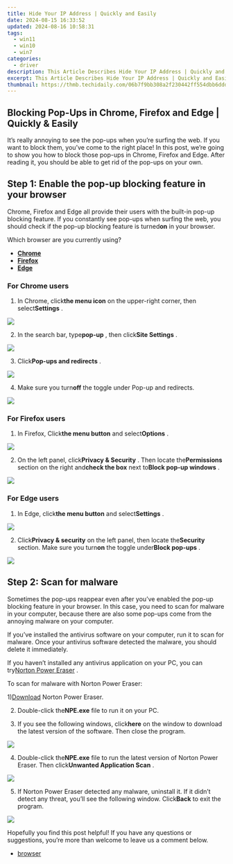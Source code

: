 ```yaml
---
title: Hide Your IP Address | Quickly and Easily
date: 2024-08-15 16:33:52
updated: 2024-08-16 10:58:31
tags:
  - win11
  - win10
  - win7
categories:
  - driver
description: This Article Describes Hide Your IP Address | Quickly and Easily
excerpt: This Article Describes Hide Your IP Address | Quickly and Easily
thumbnail: https://thmb.techidaily.com/06b7f9bb308a2f230442ff554dbb6dddbc8b32cf4318fa7b79eedb41360cb388.jpg
---
```


## Blocking Pop-Ups in Chrome, Firefox and Edge | Quickly & Easily

It’s really annoying to see the pop-ups when you’re surfing the web. If you want to block them, you’ve come to the right place! In this post, we’re going to show you how to block those pop-ups in Chrome, Firefox and Edge. After reading it, you should be able to get rid of the pop-ups on your own.

## Step 1: Enable the pop-up blocking feature in your browser

 Chrome, Firefox and Edge all provide their users with the built-in pop-up blocking feature. If you constantly see pop-ups when surfing the web, you should check if the pop-up blocking feature is turned**on** in your browser.

Which browser are you currently using?

* [**Chrome**](https://tools.techidaily.com/drivereasy/download/)
* [**Firefox**](https://tools.techidaily.com/drivereasy/download/)
* [**Edge**](https://tools.techidaily.com/drivereasy/download/)

### For Chrome users

 1) In Chrome, click**the menu icon** on the upper-right corner, then select**Settings** .

![](https://images.drivereasy.com/wp-content/uploads/2019/06/image-537.png)

 2) In the search bar, type**pop-up** , then click**Site Settings** .

![](https://images.drivereasy.com/wp-content/uploads/2019/06/image-539.png)

 3) Click**Pop-ups and redirects** .

![](https://images.drivereasy.com/wp-content/uploads/2019/06/image-541.png)

 4) Make sure you turn**off** the toggle under Pop-up and redirects.

![](https://images.drivereasy.com/wp-content/uploads/2019/06/image-542.png)

### For Firefox users

 1) In Firefox, Click**the menu button** and select**Options** .

![](https://images.drivereasy.com/wp-content/uploads/2019/06/image-556.png)

 2) On the left panel, click**Privacy & Security** . Then locate the**Permissions** section on the right and**check the box** next to**Block pop-up windows** .

![](https://images.drivereasy.com/wp-content/uploads/2019/06/image-557.png)

### For Edge users

 1) In Edge, click**the menu button** and select**Settings** .

![](https://images.drivereasy.com/wp-content/uploads/2019/06/image-558.png)

 2) Click**Privacy & security** on the left panel, then locate the**Security** section. Make sure you turn**on** the toggle under**Block pop-ups** .

![](https://images.drivereasy.com/wp-content/uploads/2019/06/image-559.png)

## Step 2: Scan for malware

 Sometimes the pop-ups reappear even after you’ve enabled the pop-up blocking feature in your browser. In this case, you need to scan for malware in your computer, because there are also some pop-ups come from the annoying malware on your computer.

 If you’ve installed the antivirus software on your computer, run it to scan for malware. Once your antivirus software detected the malware, you should delete it immediately.

 If you haven’t installed any antivirus application on your PC, you can try[Norton Power Eraser](http://liveupdate.symantec.com/upgrade/NPE/1033/NPE.exe) .

To scan for malware with Norton Power Eraser:

 1)[Download](http://liveupdate.symantec.com/upgrade/NPE/1033/NPE.exe) Norton Power Eraser.

 2) Double-click the**NPE.exe** file to run it on your PC.

 3) If you see the following windows, click**here** on the window to download the latest version of the software. Then close the program.

![](https://images.drivereasy.com/wp-content/uploads/2019/06/image-577.png)

 4) Double-click the**NPE.exe** file to run the latest version of Norton Power Eraser. Then click**Unwanted Application Scan** .

![](https://images.drivereasy.com/wp-content/uploads/2019/06/image-578.png)

 5) If Norton Power Eraser detected any malware, uninstall it. If it didn’t detect any threat, you’ll see the following window. Click**Back** to exit the program.

![](https://images.drivereasy.com/wp-content/uploads/2019/06/image-579.png)

 Hopefully you find this post helpful! If you have any questions or suggestions, you’re more than welcome to leave us a comment below.

* [browser](https://tools.techidaily.com/drivereasy/download/)

<ins class="adsbygoogle"
     style="display:block"
     data-ad-format="autorelaxed"
     data-ad-client="ca-pub-7571918770474297"
     data-ad-slot="1223367746"></ins>



<ins class="adsbygoogle"
     style="display:block"
     data-ad-client="ca-pub-7571918770474297"
     data-ad-slot="8358498916"
     data-ad-format="auto"
     data-full-width-responsive="true"></ins>
